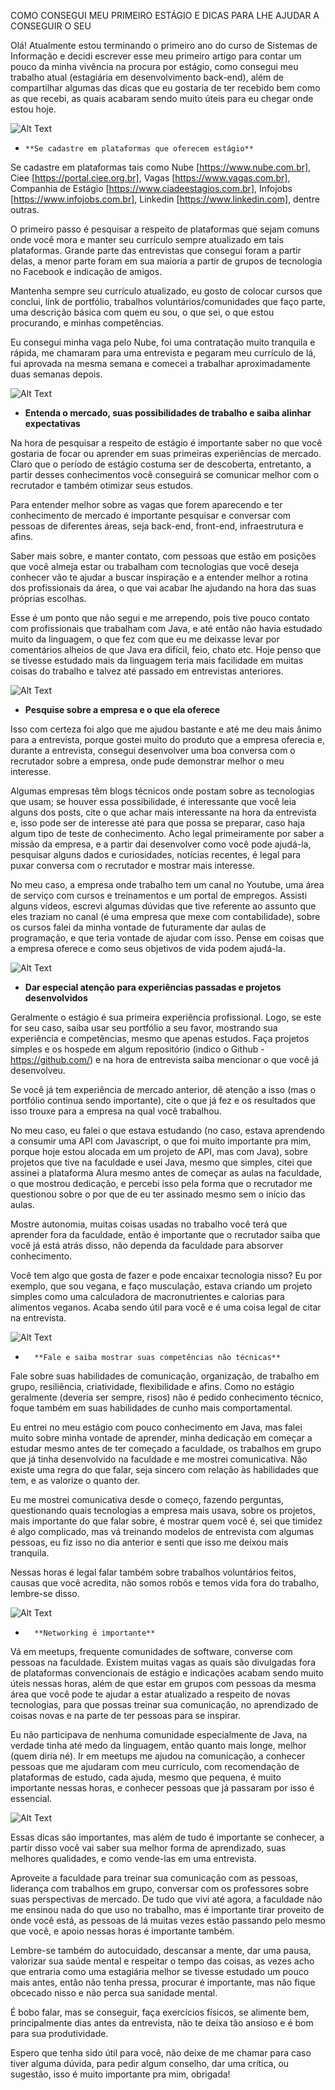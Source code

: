 COMO CONSEGUI MEU PRIMEIRO ESTÁGIO E DICAS PARA LHE AJUDAR A CONSEGUIR O SEU

Olá! Atualmente estou terminando o primeiro ano do curso de Sistemas de Informação e decidi escrever esse meu primeiro artigo para contar um pouco da minha vivência na procura por estágio, como consegui meu trabalho atual (estagiária em desenvolvimento back-end), além de compartilhar algumas das dicas que eu gostaria de ter recebido bem como as que recebi, as quais acabaram sendo muito úteis para eu chegar onde estou hoje.

![Alt Text](https://dev-to-uploads.s3.amazonaws.com/i/kacpn9n4zmup7ahf69ww.gif)

*     **Se cadastre em plataformas que oferecem estágio**

Se cadastre em plataformas tais como Nube [https://www.nube.com.br], Ciee [https://portal.ciee.org.br], Vagas [https://www.vagas.com.br], Companhia de Estágio [https://www.ciadeestagios.com.br], Infojobs [https://www.infojobs.com.br], Linkedin [https://www.linkedin.com], dentre outras. 

O primeiro passo é pesquisar a respeito de plataformas que sejam comuns onde você mora e manter seu currículo sempre atualizado em tais plataformas. Grande parte das entrevistas que consegui foram a partir delas, a menor parte foram em sua maioria a partir de grupos de tecnologia no Facebook e indicação de amigos.

Mantenha sempre seu currículo atualizado, eu gosto de colocar cursos que conclui, link de portfólio, trabalhos voluntários/comunidades que faço parte, uma descrição básica com quem eu sou, o que sei, o que estou procurando, e minhas competências.

Eu consegui minha vaga pelo Nube, foi uma contratação muito tranquila e rápida, me chamaram para uma entrevista e pegaram meu currículo de lá, fui aprovada na mesma semana e comecei a trabalhar aproximadamente duas semanas depois.

![Alt Text](https://dev-to-uploads.s3.amazonaws.com/i/4b8z5yzw0xq6hxz72j1p.gif)

*  	**Entenda o mercado, suas possibilidades de trabalho e saiba alinhar expectativas**

Na hora de pesquisar a respeito de estágio é importante saber no que você gostaria de focar ou aprender em suas primeiras experiências de mercado. Claro que o período de estágio costuma ser de descoberta, entretanto, a partir desses conhecimentos você conseguirá se comunicar melhor com o recrutador e também otimizar seus estudos.

Para entender melhor sobre as vagas que forem aparecendo e ter conhecimento de mercado é importante pesquisar e conversar com pessoas de diferentes áreas, seja back-end, front-end, infraestrutura e afins. 

Saber mais sobre, e manter contato, com pessoas que estão em posições que você almeja estar ou trabalham com tecnologias que você deseja conhecer vão te ajudar a buscar inspiração e a entender melhor a rotina dos profissionais da área, o que vai acabar lhe ajudando na hora das suas próprias escolhas.

Esse é um ponto que não segui e me arrependo, pois tive pouco contato com profissionais que trabalham com Java, e até então não havia estudado muito da linguagem, o que fez com que eu me deixasse levar por comentários alheios de que Java era difícil, feio, chato etc. Hoje penso que se tivesse estudado mais da linguagem teria mais facilidade em muitas coisas do trabalho e talvez até passado em entrevistas anteriores.

![Alt Text](https://dev-to-uploads.s3.amazonaws.com/i/elq5rg1u2r1xvtijx4tj.gif)

*  	**Pesquise sobre a empresa e o que ela oferece**

Isso com certeza foi algo que me ajudou bastante e até me deu mais ânimo para a entrevista, porque gostei muito do produto que a empresa oferecia e, durante a entrevista, consegui desenvolver uma boa conversa com o recrutador sobre a empresa, onde pude demonstrar melhor o meu interesse.

Algumas empresas têm blogs técnicos onde postam sobre as tecnologias que usam; se houver essa possibilidade, é interessante que você leia alguns dos posts, cite o que achar mais interessante na hora da entrevista e, isso pode ser de interesse até para que possa se preparar, caso haja algum tipo de teste de conhecimento.
Acho legal primeiramente por saber a missão da empresa, e a partir dai desenvolver como você pode ajudá-la, pesquisar alguns dados e curiosidades, notícias recentes, é legal para puxar conversa com o recrutador e mostrar mais interesse.

No meu caso, a empresa onde trabalho tem um canal no Youtube, uma área de serviço com cursos e treinamentos e um portal de empregos. Assisti alguns vídeos, escrevi algumas dúvidas que tive referente ao assunto que eles traziam no canal (é uma empresa que mexe com contabilidade), sobre os cursos falei da minha vontade de futuramente dar aulas de programação, e que teria vontade de ajudar com isso. Pense em coisas que a empresa oferece e como seus objetivos de vida podem ajudá-la.

![Alt Text](https://dev-to-uploads.s3.amazonaws.com/i/ix2d383l1a1k20faxudg.gif)

*  	**Dar especial atenção para experiências passadas e projetos desenvolvidos**

Geralmente o estágio é sua primeira experiência profissional. Logo, se este for seu caso, saiba usar seu portfólio a seu favor, mostrando sua experiência e competências, mesmo que apenas estudos. Faça projetos simples e os hospede em algum repositório (indico o Github - https://github.com/) e na hora de entrevista saiba mencionar o que você já desenvolveu.

Se você já tem experiência de mercado anterior, dê atenção a isso (mas o portfólio continua sendo importante), cite o que já fez e os resultados que isso trouxe para a empresa na qual você trabalhou.

No meu caso, eu falei o que estava estudando (no caso, estava aprendendo a consumir uma API com Javascript, o que foi muito importante pra mim, porque hoje estou alocada em um projeto de API, mas com Java), sobre projetos que tive na faculdade e usei Java, mesmo que simples, citei que assinei a plataforma Alura mesmo antes de começar as aulas na faculdade, o que mostrou dedicação, e percebi isso pela forma que o recrutador me questionou sobre o por que de eu ter assinado mesmo sem o início das aulas.

Mostre autonomia, muitas coisas usadas no trabalho você terá que aprender fora da faculdade, então é importante que o recrutador saiba que você já está atrás disso, não dependa da faculdade para absorver conhecimento. 

Você tem algo que gosta de fazer e pode encaixar tecnologia nisso? Eu por exemplo, que sou vegana, e faço musculação, estava criando um projeto simples como uma calculadora de macronutrientes e calorias para alimentos veganos. Acaba sendo útil para você e é uma coisa legal de citar na entrevista.

![Alt Text](https://dev-to-uploads.s3.amazonaws.com/i/t978hiy00g3oc9r0ffwk.gif)

*   	**Fale e saiba mostrar suas competências não técnicas**

Fale sobre suas habilidades de comunicação, organização, de trabalho em grupo, resiliência, criatividade, flexibilidade e afins. Como no estágio geralmente (deveria ser sempre, risos) não é pedido conhecimento técnico, foque também em suas habilidades de cunho mais comportamental.

Eu entrei no meu estágio com pouco conhecimento em Java, mas falei muito sobre minha vontade de aprender, minha dedicação em começar a estudar mesmo antes de ter começado a faculdade, os trabalhos em grupo que já tinha desenvolvido na faculdade e me mostrei comunicativa. Não existe uma regra do que falar, seja sincero com relação às habilidades que tem, e as valorize o quanto der.

Eu me mostrei comunicativa desde o começo, fazendo perguntas, questionando quais tecnologias a empresa mais usava, sobre os projetos, mais importante do que falar sobre, é mostrar quem você é, sei que timidez é algo complicado, mas vá treinando modelos de entrevista com algumas pessoas, eu fiz isso no dia anterior e senti que isso me deixou mais tranquila. 

Nessas horas é legal falar também sobre trabalhos voluntários feitos, causas que você acredita, não somos robôs e temos vida fora do trabalho, lembre-se disso.

![Alt Text](https://dev-to-uploads.s3.amazonaws.com/i/uxz1p2pkowuh6usrspn5.gif)

*   	**Networking é importante**

Vá em meetups, frequente comunidades de software, converse com pessoas na faculdade. Existem muitas vagas as quais são divulgadas fora de plataformas convencionais de estágio e indicações acabam sendo muito úteis nessas horas, além de que estar em grupos com pessoas da mesma área que você pode te ajudar a estar atualizado a respeito de novas tecnologias, para que possas treinar sua comunicação, no aprendizado de coisas novas e na parte de ter pessoas para se inspirar.

Eu não participava de nenhuma comunidade especialmente de Java, na verdade tinha até medo da linguagem, então quanto mais longe, melhor (quem diria né). Ir em meetups me ajudou na comunicação, a conhecer pessoas que me ajudaram com meu currículo, com recomendação de plataformas de estudo, cada ajuda, mesmo que pequena, é muito importante nessas horas, e conhecer pessoas que já passaram por isso é essencial.

![Alt Text](https://dev-to-uploads.s3.amazonaws.com/i/pfu0l5m6rwypm1y3po2n.gif)

Essas dicas são importantes, mas além de tudo é importante se conhecer, a partir disso você vai saber sua melhor forma de aprendizado, suas melhores qualidades, e como vende-las em uma entrevista. 

Aproveite a faculdade para treinar sua comunicação com as pessoas, liderança com trabalhos em grupo, conversar com os professores sobre suas perspectivas de mercado. De tudo que vivi até agora, a faculdade não me ensinou nada do que uso no trabalho, mas é importante tirar proveito de onde você está, as pessoas de lá muitas vezes estão passando pelo mesmo que você, e apoio nessas horas é importante também.

Lembre-se também do autocuidado, descansar a mente, dar uma pausa, valorizar sua saúde mental e respeitar o tempo das coisas, as vezes acho que entraria como uma estagiária melhor se tivesse estudado um pouco mais antes, então não tenha pressa, procurar é importante, mas não fique obcecado nisso e não perca sua sanidade mental.

É bobo falar, mas se conseguir, faça exercícios físicos, se alimente bem, principalmente dias antes da entrevista, não te deixa tão ansioso e é bom para sua produtividade. 

Espero que tenha sido útil para você, não deixe de me chamar para caso tiver alguma dúvida, para pedir algum conselho, dar uma crítica, ou sugestão, isso é muito importante pra mim, obrigada!